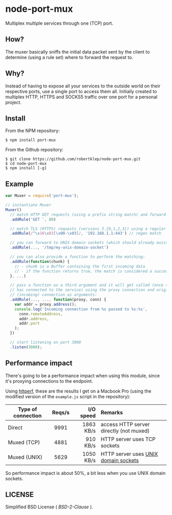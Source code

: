 # node-port-mux

Multiplex multiple services through one (TCP) port.

## How?

The muxer basically sniffs the initial data packet sent by the client to
determine (using a rule set) where to forward the request to.

## Why?

Instead of having to expose all your services to the outside world on their
respective ports, use a single port to access them all. Initially created
to multiplex HTTP, HTTPS and SOCKS5 traffic over one port for a personal
project.

## Install
From the NPM repository:
```
$ npm install port-mux
```

From the Github repository:
```
$ git clone https://github.com/robertklep/node-port-mux.git
$ cd node-port-mux
$ npm install [-g]
```

## Example

```javascript
var Muxer = require('port-mux');

// instantiate Muxer
Muxer()
  // match HTTP GET requests (using a prefix string match) and forward them to localhost:80
  .addRule('GET ', 80)

  // match TLS (HTTPS) requests (versions 3.{0,1,2,3}) using a regular expression
  .addRule(/^\x16\x03[\x00-\x03]/, '192.168.1.1:443') // regex match

  // you can forward to UNIX domain sockets (which should already exist when you call .addRule()):
  .addRule(..., '/tmp/my-unix-domain-socket')

  // you can also provide a function to perform the matching:
  .addRule(function(chunk) {
    // - chunk is a Buffer containing the first incoming data
    // - if the function returns true, the match is considered a success.
  }, ...)

  // pass a function as a third argument and it will get called (once the proxy
  // has connected to the service) using the proxy connection and original
  // (incoming) connection as arguments:
  .addRule(..., ..., function(proxy, conn) {
    var addr = proxy.address();
    console.log('Incoming connection from %s passed to %s:%s',
      conn.remoteAddress,
      addr.address,
      addr.port
    );
  })

  // start listening on port 3000
  .listen(3000);
```

## Performance impact

There's going to be a performance impact when using this module, since it's
proxying connections to the endpoint.

Using [httperf](http://www.hpl.hp.com/research/linux/httperf/), these are the
results I get on a Macbook Pro (using the modified version of the `example.js`
script in the repository):

Type of connection | Reqs/s | I/O speed | Remarks
------------------ |:------:| ---------:|:-------
Direct             | 9991   | 1863 KB/s | access HTTP server directly (not muxed)
Muxed (TCP)        | 4881   |  910 KB/s | HTTP server uses TCP sockets
Muxed (UNIX)       | 5629   | 1050 KB/s | HTTP server uses [UNIX domain sockets](http://nodejs.org/api/net.html#net_net_connect_path_connectlistener)

So performance impact is about 50%, a bit less when you use UNIX domain
sockets.

## LICENSE

Simplified BSD License ( *BSD-2-Clause* ).
